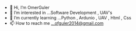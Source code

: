 - 👋 Hi, I’m OmerGuler
- 👀 I’m interested in ...Software Development , UAV's
- 🌱 I’m currently learning ...Python , Ardunio , UAV , Html , Css
- 📫 How to reach me ...ofguler2014@gmail.com

<!---
OmerGuler-dev/OmerGuler-dev is a ✨ special ✨ repository because its `README.md` (this file) appears on your GitHub profile.
You can click the Preview link to take a look at your changes.
--->
